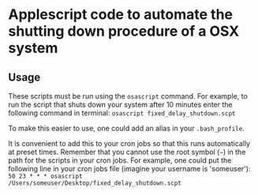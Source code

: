 # Applescript code to automate the shutting down procedure of a OSX system
## Usage
These scripts must be run using the `osascript` command. For example, to run the
script that shuts down your system after 10 minutes enter the following command
in terminal:
`osascript fixed_delay_shutdown.scpt`

To make this easier to use, one could add an alias in your `.bash_profile`.

It is convenient to add this to your cron jobs so that this runs automatically
at preset times. Remember that you cannot use the root symbol (`~`) in the path
for the scripts in your cron jobs. For example, one could put the following line
in your cron jobs file (imagine your username is 'someuser'):
`50 23 * * * osascript /Users/someuser/Desktop/fixed_delay_shutdown.scpt`
